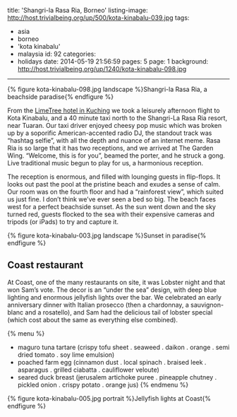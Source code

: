 title: 'Shangri-la Rasa Ria, Borneo'
listing-image: http://host.trivialbeing.org/up/500/kota-kinabalu-039.jpg
tags:
  - asia
  - borneo
  - 'kota kinabalu'
  - malaysia
id: 92
categories:
  - holidays
date: 2014-05-19 21:56:59
pages: 5
page: 1
background: http://host.trivialbeing.org/up/1240/kota-kinabalu-098.jpg
---

{% figure kota-kinabalu-098.jpg landscape %}Shangri-la Rasa Ria, a beachside paradise{% endfigure %}

From the [LimeTree hotel in Kuching](/2014/05/kuching-borneo/) we took a leisurely afternoon flight to Kota Kinabalu, and a 40 minute taxi north to the Shangri-La Rasa Ria resort, near Tuaran. Our taxi driver enjoyed cheesy pop music which was broken up by a soporific American-accented radio DJ, the standout track was “hashtag selfie”, with all the depth and nuance of an internet meme. Rasa Ria is so large that it has two receptions, and we arrived at The Garden Wing. “Welcome, this is for you”, beamed the porter, and he struck a gong. Live traditional music begun to play for us, a harmonious reception.

The reception is enormous, and filled with lounging guests in flip-flops. It looks out past the pool at the pristine beach and exudes a sense of calm. Our room was on the fourth floor and had a “rainforest view”, which suited us just fine. I don’t think we’ve ever seen a bed so big. The beach faces west for a perfect beachside sunset. As the sun went down and the sky turned red, guests flocked to the sea with their expensive cameras and tripods (or iPads) to try and capture it.

{% figure kota-kinabalu-003.jpg landscape %}Sunset in paradise{% endfigure %}

## Coast restaurant

At Coast, one of the many restaurants on site, it was Lobster night and that won Sam’s vote. The decor is an “under the sea” design, with deep blue lighting and enormous jellyfish lights over the bar. We celebrated an early anniversary dinner with Italian prosecco (then a chardonnay, a sauvignon-blanc and a rosatello), and Sam had the delicious tail of lobster special (which cost about the same as everything else combined).

{% menu %}
* maguro tuna tartare (crispy tofu sheet . seaweed . daikon . orange . semi dried tomato . soy lime emulsion)
* poached farm egg (cinnamon dust . local spinach . braised leek . asparagus . grilled ciabatta . cauliflower veloute)
* seared duck breast (jerusalem artichoke puree . pineapple chutney . pickled onion . crispy potato . orange jus)
{% endmenu %}

{% figure kota-kinabalu-005.jpg portrait %}Jellyfish lights at Coast{% endfigure %}
